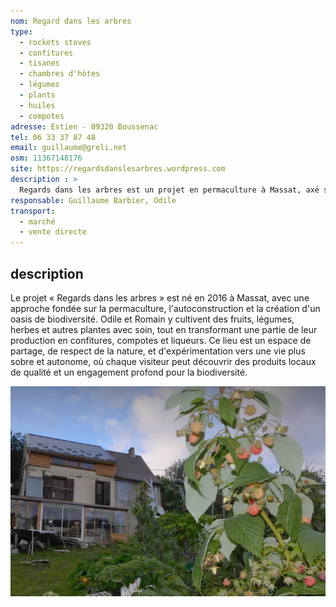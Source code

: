 ```yaml
---
nom: Regard dans les arbres
type: 
  - rockets stoves
  - confitures
  - tisanes
  - chambres d'hôtes
  - légumes
  - plants
  - huiles
  - compotes
adresse: Estien - 09320 Boussenac
tel: 06 33 37 87 48
email: guillaume@greli.net
osm: 11367148176
site: https://regardsdanslesarbres.wordpress.com
description : >
  Regards dans les arbres est un projet en permaculture à Massat, axé sur l'autonomie et la biodiversité. Odile et Romain cultivent fruits et plantes, et transforment leur production en confitures, compotes et liqueurs.
responsable: Guillaume Barbier, Odile
transport:
  - marché
  - vente directe
---
```


## description
 Le projet « Regards dans les arbres » est né en 2016 à Massat, avec une approche fondée sur la permaculture, l'autoconstruction et la création d'un oasis de biodiversité. Odile et Romain y cultivent des fruits, légumes, herbes et autres plantes avec soin, tout en transformant une partie de leur production en confitures, compotes et liqueurs. Ce lieu est un espace de partage, de respect de la nature, et d'expérimentation vers une vie plus sobre et autonome, où chaque visiteur peut découvrir des produits locaux de qualité et un engagement profond pour la biodiversité.

![Regard dans les arbres](./media/regard-dans-les-arbres.jpg)
